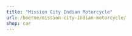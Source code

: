 ```yaml
---
title: "Mission City Indian Motorcycle"
url: /boerne/mission-city-indian-motorcycle/
shop: car
---
```

